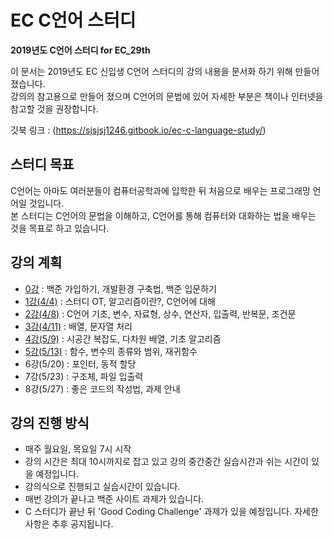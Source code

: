 # EC C언어 스터디

**2019년도 C언어 스터디 for EC_29th**

이 문서는 2019년도 EC 신입생 C언어 스터디의 강의 내용을 문서화 하기 위해 만들어 졌습니다.  
강의의 참고용으로 만들어 졌으며 C언어의 문법에 있어 자세한 부분은 책이나 인터넷을 참고할 것을 권장합니다.

깃북 링크 : (https://sjsjsj1246.gitbook.io/ec-c-language-study/)

## 스터디 목표

C언어는 아마도 여러분들이 컴퓨터공학과에 입학한 뒤 처음으로 배우는 프로그래밍 언어일 것입니다.  
본 스터디는 C언어의 문법을 이해하고, C언어를 통해 컴퓨터와 대화하는 법을 배우는 것을 목표로 하고 있습니다.

## 강의 계획

* [0강](/lesson_0.md)      : 백준 가입하기, 개발환경 구축법, 백준 입문하기
* [1강(4/4)](/lesson_1.md) : 스터디 OT, 알고리즘이란?, C언어에 대해
* [2강(4/8)](/lesson_2.md) : C언어 기초, 변수, 자료형, 상수, 연산자, 입출력, 반복문, 조건문
* [3강(4/11)](lesson_3.md) : 배열, 문자열 처리
* [4강(5/9)](lesson_4.md) : 시공간 복잡도, 다차원 배열, 기초 알고리즘
* [5강(5/13)](lesson_5.md) : 함수, 변수의 종류와 범위, 재귀함수
* 6강(5/20) : 포인터, 동적 할당
* 7강(5/23) : 구조체, 파일 입출력
* 8강(5/27) : 좋은 코드의 작성법, 과제 안내

## 강의 진행 방식

* 매주 월요일, 목요일 7시 시작
* 강의 시간은 최대 10시까지로 잡고 있고 강의 중간중간 실습시간과 쉬는 시간이 있을 예정입니다.
* 강의식으로 진행되고 실습시간이 있습니다.
* 매번 강의가 끝나고 백준 사이트 과제가 있습니다.
* C 스터디가 끝난 뒤 'Good Coding Challenge' 과제가 있을 예정입니다. 자세한 사항은 추후 공지됩니다.